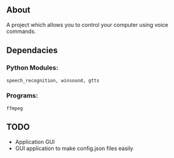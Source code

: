 ## About

A project which allows you to control your computer using voice commands.

## Dependacies

### Python Modules:

    speech_recognition, winsound, gtts

### Programs: 

    ffmpeg
    
## TODO

- Application GUI
- GUI application to make config.json files easily
